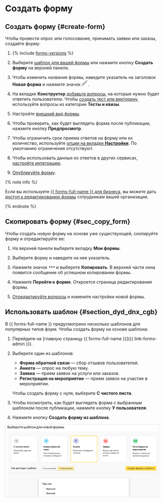 # Создать форму

## Создать форму {#create-form}

Чтобы провести опрос или голосование, принимать заявки или заказы, создайте форму:

1. {% include [forms-versions](../_includes/forms/forms-versions.md) %}

1. Выберите [шаблон для вашей формы](#section_dyd_dnx_cgb) или нажмите кнопку **Создать форму** на верхней панели.

1. Чтобы изменить название формы, наведите указатель на заголовок **Новая форма** и нажмите значок ![](../_assets/forms/edit.png).

1. На вкладке **Конструктор** [добавьте вопросы](add-questions.md), на которые нужно будет ответить пользователю. 
Чтобы [создать тест или викторину](tests.md), используйте вопросы из категории **Тесты и квизы**.

1. Настройте [внешний вид формы](appearance.md).

1. Чтобы проверить, как будет выглядеть форма после публикации, нажмите кнопку **Предпросмотр**.

1. Чтобы ограничить срок приема ответов на форму или их количество, используйте [опции на вкладке **Настройки**](restrictions.md). По умолчанию ограничения отсутствуют.

1. Чтобы использовать данные из ответов в других сервисах, [настройте интеграцию](notifications.md).

1. [Опубликуйте форму](publish.md). 


{% note info %}

Если вы используете [{{ forms-full-name }} для бизнеса](forms-for-org.md), вы можете дать [доступ к редактированию формы](forms-settings.md#section_vcf_h5b_tbb) сотрудникам вашей организации.

{% endnote %}

## Скопировать форму {#sec_copy_form}

Чтобы создать новую форму на основе уже существующей, скопируйте форму и отредактируйте ее:

1. На верхней панели выберите вкладку **Мои формы**.

1. Выберите форму и наведите на нее указатель.

1. Нажмите значок ![](../_assets/forms/context-menu.png) и выберите **Копировать**.
    В верхней части окна появится сообщение об успешном копировании формы.

1. Нажмите **Перейти к форме**. Откроется страница редактирования формы.

1. [Отредактируйте вопросы](add-questions.md) и измените настройки новой формы.


## Использовать шаблон {#section_dyd_dnx_cgb}

В {{ forms-full-name }} предусмотрено несколько шаблонов для популярных типов форм. Чтобы создать форму на основе шаблона:

1. Перейдите на [главную страницу {{ forms-full-name }}]({{ link-forms-admin }}).

1. Выберите один из шаблонов:

    - **Форма обратной связи** — сбор отзывов пользователей.
    - **Анкета** — опрос на любую тему.
    - **Заявка** — прием заявок на услуги или заказов.
    - **Регистрация на мероприятие** — прием заявок на участие в мероприятии.

    Чтобы создать форму с нуля, выберите **С чистого листа**.

1. Чтобы посмотреть, как будет выглядеть форма с выбранным шаблоном после публикации, нажмите кнопку **У&#160;пользователя**.

1. Нажмите кнопку **Создать форму из шаблона**.

![](../_assets/forms/templates.png)